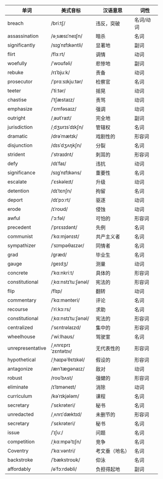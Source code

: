| 单词             | 美式音标            | 汉语意思       | 词性      |
| ---------------- | ------------------- | -------------- | --------- |
| breach           | /briːtʃ/            | 违反，突破     | 名词/动词 |
| assassination    | /əˌsæsɪˈneɪʃn/      | 暗杀           | 名词      |
| significantly    | /sɪɡˈnɪfɪkəntli/    | 显著地         | 副词      |
| flirt            | /flɜːrt/            | 调情           | 动词      |
| woefully         | /ˈwoʊfəli/          | 悲惨地         | 副词      |
| rebuke           | /rɪˈbjuːk/          | 责备           | 动词      |
| prosecutor       | /ˈprɑːsɪkjuːtər/    | 检察官         | 名词      |
| teeter           | /ˈtiːtər/           | 摇晃           | 动词      |
| chastise         | /ˈtʃæstaɪz/         | 责骂           | 动词      |
| emphasize        | /ˈɛmfəsaɪz/         | 强调           | 动词      |
| outright         | /ˌaʊtˈraɪt/         | 完全地         | 副词      |
| jurisdiction     | /ˌdʒʊrɪsˈdɪkʃn/     | 管辖权         | 名词      |
| dramatic         | /drəˈmætɪk/         | 戏剧性的       | 形容词    |
| disjunction      | /dɪsˈdʒʌŋkʃn/       | 分裂           | 名词      |
| strident         | /ˈstraɪdnt/         | 刺耳的         | 形容词    |
| defy             | /dɪˈfaɪ/            | 违抗           | 动词      |
| significance     | /sɪɡˈnɪfɪkəns/      | 重要性         | 名词      |
| escalate         | /ˈɛskəleɪt/         | 升级           | 动词      |
| detention        | /dɪˈtɛnʃn/          | 拘留           | 名词      |
| deport           | /dɪˈpɔːrt/          | 驱逐           | 动词      |
| erode            | /ɪˈroʊd/            | 侵蚀           | 动词      |
| awful            | /ˈɔːfəl/            | 可怕的         | 形容词    |
| precedent        | /ˈprɛsɪdənt/        | 先例           | 名词      |
| communist        | /ˈkɑːmjənɪst/       | 共产主义者     | 名词      |
| sympathizer      | /ˈsɪmpəθaɪzər/      | 同情者         | 名词      |
| grad             | /ɡræd/              | 毕业生         | 名词      |
| gauge            | /ɡeɪdʒ/             | 测量           | 动词      |
| concrete         | /ˈkɑːnkriːt/        | 具体的         | 形容词    |
| constitutional   | /ˌkɑːnstɪˈtuːʃənəl/ | 宪法的         | 形容词    |
| flip             | /flɪp/              | 翻转           | 动词      |
| commentary       | /ˈkɑːmənteri/       | 评论           | 名词      |
| recourse         | /ˈriːkɔːrs/         | 求助           | 名词      |
| constitutional   | /ˌkɑːnstɪˈtuːʃənəl/ | 宪法的         | 形容词    |
| centralized      | /ˈsɛntrəlaɪzd/      | 集中的         | 形容词    |
| wheelhouse       | /ˈwiːlhaʊs/         | 驾驶室         | 名词      |
| unrepresentative | /ˌʌnrɛprɪˈzɛntətɪv/ | 无代表性的     | 形容词    |
| hypothetical     | /ˌhaɪpəˈθɛtɪkəl/    | 假设的         | 形容词    |
| antagonize       | /ænˈtæɡənaɪz/       | 敌对           | 动词      |
| robust           | /roʊˈbʌst/          | 强健的         | 形容词    |
| eliminate        | /ɪˈlɪməneɪt/        | 消除           | 动词      |
| curriculum       | /kəˈrɪkjələm/       | 课程           | 名词      |
| secretary        | /ˈsɛkrəteri/        | 秘书           | 名词      |
| unredacted       | /ˌʌnrɪˈdæktɪd/      | 未删节的       | 形容词    |
| secretary        | /ˈsɛkrəteri/        | 秘书           | 名词      |
| issue            | /ˈɪʃuː/             | 问题           | 名词      |
| competition      | /ˌkɑːmpəˈtɪʃn/      | 竞争           | 名词      |
| Coventry         | /ˈkɑːvəntri/        | 考文垂（地名） | 名词      |
| backstroke       | /ˈbækstroʊk/        | 仰泳           | 名词      |
| affordably       | /əˈfɔːrdəbli/       | 负担得起地     | 副词      |

